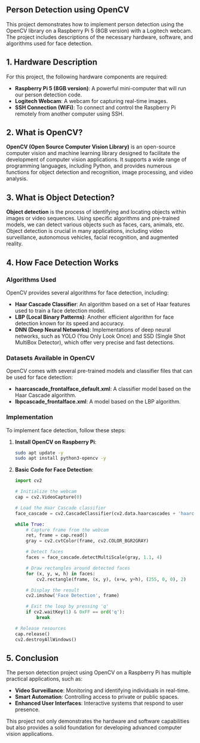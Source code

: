 ## Person Detection using OpenCV

This project demonstrates how to implement person detection using the OpenCV library on a Raspberry Pi 5 (8GB version) with a Logitech webcam. The project includes descriptions of the necessary hardware, software, and algorithms used for face detection.

## 1. Hardware Description

For this project, the following hardware components are required:
- **Raspberry Pi 5 (8GB version)**: A powerful mini-computer that will run our person detection code.
- **Logitech Webcam**: A webcam for capturing real-time images.
- **SSH Connection (WiFi)**: To connect and control the Raspberry Pi remotely from another computer using SSH.

## 2. What is OpenCV?

**OpenCV (Open Source Computer Vision Library)** is an open-source computer vision and machine learning library designed to facilitate the development of computer vision applications. It supports a wide range of programming languages, including Python, and provides numerous functions for object detection and recognition, image processing, and video analysis.

## 3. What is Object Detection?

**Object detection** is the process of identifying and locating objects within images or video sequences. Using specific algorithms and pre-trained models, we can detect various objects such as faces, cars, animals, etc. Object detection is crucial in many applications, including video surveillance, autonomous vehicles, facial recognition, and augmented reality.

## 4. How Face Detection Works

### Algorithms Used

OpenCV provides several algorithms for face detection, including:
- **Haar Cascade Classifier**: An algorithm based on a set of Haar features used to train a face detection model.
- **LBP (Local Binary Patterns)**: Another efficient algorithm for face detection known for its speed and accuracy.
- **DNN (Deep Neural Networks)**: Implementations of deep neural networks, such as YOLO (You Only Look Once) and SSD (Single Shot MultiBox Detector), which offer very precise and fast detections.

### Datasets Available in OpenCV

OpenCV comes with several pre-trained models and classifier files that can be used for face detection:
- **haarcascade_frontalface_default.xml**: A classifier model based on the Haar Cascade algorithm.
- **lbpcascade_frontalface.xml**: A model based on the LBP algorithm.

### Implementation

To implement face detection, follow these steps:

1. **Install OpenCV on Raspberry Pi**:
    ```sh
    sudo apt update -y
    sudo apt install python3-opencv -y
    ```

2. **Basic Code for Face Detection**:
    ```python
    import cv2

    # Initialize the webcam
    cap = cv2.VideoCapture(0)

    # Load the Haar Cascade classifier
    face_cascade = cv2.CascadeClassifier(cv2.data.haarcascades + 'haarcascade_frontalface_default.xml')

    while True:
        # Capture frame from the webcam
        ret, frame = cap.read()
        gray = cv2.cvtColor(frame, cv2.COLOR_BGR2GRAY)

        # Detect faces
        faces = face_cascade.detectMultiScale(gray, 1.1, 4)

        # Draw rectangles around detected faces
        for (x, y, w, h) in faces:
            cv2.rectangle(frame, (x, y), (x+w, y+h), (255, 0, 0), 2)

        # Display the result
        cv2.imshow('Face Detection', frame)

        # Exit the loop by pressing 'q'
        if cv2.waitKey(1) & 0xFF == ord('q'):
            break

    # Release resources
    cap.release()
    cv2.destroyAllWindows()
    ```

## 5. Conclusion

The person detection project using OpenCV on a Raspberry Pi has multiple practical applications, such as:
- **Video Surveillance**: Monitoring and identifying individuals in real-time.
- **Smart Automation**: Controlling access to private or public spaces.
- **Enhanced User Interfaces**: Interactive systems that respond to user presence.

This project not only demonstrates the hardware and software capabilities but also provides a solid foundation for developing advanced computer vision applications.